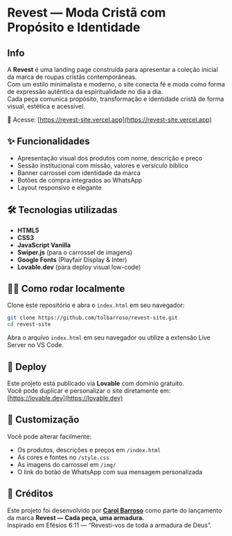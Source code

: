 # Revest — Moda Cristã com Propósito e Identidade

## Info

A **Revest** é uma landing page construída para apresentar a coleção inicial da marca de roupas cristãs contemporâneas.  
Com um estilo minimalista e moderno, o site conecta fé e moda como forma de expressão autêntica da espiritualidade no dia a dia.  
Cada peça comunica propósito, transformação e identidade cristã de forma visual, estética e acessível.

🔗 Acesse: [https://revest-site.vercel.app](https://revest-site.vercel.app)

## ✨ Funcionalidades

- Apresentação visual dos produtos com nome, descrição e preço
- Sessão institucional com missão, valores e versículo bíblico
- Banner carrossel com identidade da marca
- Botões de compra integrados ao WhatsApp
- Layout responsivo e elegante

## 🛠 Tecnologias utilizadas

- **HTML5**
- **CSS3**
- **JavaScript Vanilla**
- **Swiper.js** (para o carrossel de imagens)
- **Google Fonts** (Playfair Display & Inter)
- **Lovable.dev** (para deploy visual low-code)

## 🧑‍💻 Como rodar localmente

Clone este repositório e abra o `index.html` em seu navegador:

```bash
git clone https://github.com/tolbarroso/revest-site.git
cd revest-site
```

Abra o arquivo `index.html` em seu navegador ou utilize a extensão Live Server no VS Code.

## 🚀 Deploy

Este projeto está publicado via **Lovable** com domínio gratuito.  
Você pode duplicar e personalizar o site diretamente em: [https://lovable.dev](https://lovable.dev)

## 📝 Customização

Você pode alterar facilmente:

- Os produtos, descrições e preços em `/index.html`
- As cores e fontes no `/style.css`
- As imagens do carrossel em `/img/`
- O link do botão de WhatsApp com sua mensagem personalizada

## 📌 Créditos

Este projeto foi desenvolvido por [**Carol Barroso**](https://www.instagram.com/brandingbycb/) como parte do lançamento da marca **Revest — Cada peça, uma armadura.**  
Inspirado em Efésios 6:11 — “Revesti-vos de toda a armadura de Deus”.
